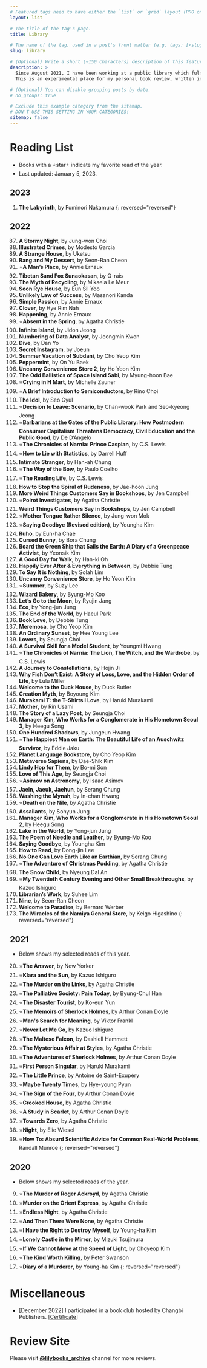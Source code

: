 ```yaml
---
# Featured tags need to have either the `list` or `grid` layout (PRO only).
layout: list

# The title of the tag's page.
title: Library

# The name of the tag, used in a post's front matter (e.g. tags: [<slug>]).
slug: library

# (Optional) Write a short (~150 characters) description of this featured tag.
description: >
  Since August 2021, I have been working at a public library which fulfills my compulsory military service in South Korea. I have been reading books in the library which covers international fiction(sci-fi, YA, mystery, historical, realistic), math, astronomy, statistics, environment, philosophy, biography, art and various branches of social science. 
  This is an experimental place for my personal book review, written in either Korean or English. More info at my another Instagram site @lilybooks_archive.

# (Optional) You can disable grouping posts by date.
# no_groups: true

# Exclude this example category from the sitemap.
# DON'T USE THIS SETTING IN YOUR CATEGORIES!
sitemap: false
---
```


# Reading List
* Books with a ⭐star⭐ indicate my favorite read of the year.
* Last updated: January 5, 2023.

## 2023
1. **The Labyrinth**, by Fuminori Nakamura
{: reversed="reversed"}

## 2022
87. **A Stormy Night**, by Jung-won Choi
86. **Illustrated Crimes**, by Modesto Garcia
85. **A Strange House**, by Uketsu
84. **Rang and My Dessert**, by Seon-Ran Cheon
83. ⭐**A Man’s Place**, by Annie Ernaux
82. **Tibetan Sand Fox Sunaokasan**, by Q-rais
81. **The Myth of Recycling**, by Mikaela Le Meur
80. **Soon Rye House**, by Eun Sil Yoo
79. **Unlikely Law of Success**, by Masanori Kanda
78. **Simple Passion**, by Annie Ernaux
77. **Clover**, by Hye Rim Nah
76. **Happening**, by Annie Ernaux
75. ⭐**Absent in the Spring**, by Agatha Christie
74. **Infinite Island**, by Jidon Jeong
73. **Numbering of Data Analyst**, by Jeongmin Kwon
72. **Dive**, by Dan Yo
71. **Secret Instagram**, by Joeun
70. **Summer Vacation of Subdani**, by Cho Yeop Kim
69. **Peppermint**, by On Yu Baek
68. **Uncanny Convenience Store 2**, by Ho Yeon Kim
67. **The Odd Ballistics of Space Island Sabi**, by Myung-hoon Bae
66. ⭐**Crying in H Mart**, by Michelle Zauner
65. ⭐**A Brief Introduction to Semiconductors**, by Rino Choi
64. **The Idol**, by Seo Gyul
63. ⭐**Decision to Leave: Scenario**, by Chan-wook Park and Seo-kyeong Jeong
62. ⭐**Barbarians at the Gates of the Public Library: How Postmodern Consumer Capitalism Threatens Democracy, Civil Education and the Public Good**, by De D’Angelo
61. ⭐**The Chronicles of Narnia: Prince Caspian**, by C.S. Lewis
60. ⭐**How to Lie with Statistics**, by Darrell Huff
59. **Intimate Stranger**, by Han-ah Chung
58. ⭐**The Way of the Bow**, by Paulo Coelho
57. ⭐**The Reading Life**, by C.S. Lewis
56. **How to Stop the Spiral of Rudeness**, by Jae-hoon Jung
55. **More Weird Things Customers Say in Bookshops**, by Jen Campbell
54. ⭐**Poirot Investigates**, by Agatha Christie
53. **Weird Things Customers Say in Bookshops**, by Jen Campbell
52. ⭐**Mother Tongue Rather Silence**, by Jung-won Mok
51. ⭐**Saying Goodbye (Revised edition)**, by Youngha Kim
50. **Ruho**, by Eun-ha Chae
49. **Cursed Bunny**, by Bora Chung
48. **Board the Green Ship that Sails the Earth: A Diary of a Greenpeace Activist**, by Yeonsik Kim
47. **A Good Day for Walk**, by Han-ki Oh
46. **Happily Ever After & Everything in Between**, by Debbie Tung
45. **To Say It is Nothing**, by Solah Lim
44. **Uncanny Convenience Store**, by Ho Yeon Kim
43. ⭐**Summer**, by Suzy Lee
42. **Wizard Bakery**, by Byung-Mo Koo
41. **Let’s Go to the Moon**, by Ryujin Jang
40. **Eco**, by Yong-jun Jung
39. **The End of the World**, by Haeul Park
38. **Book Love**, by Debbie Tung
37. **Meremosa**, by Cho Yeop Kim
36. **An Ordinary Sunset**, by Hee Young Lee
35. **Lovers**, by Seungja Choi
34. **A Survival Skill for a Model Student**, by Youngmi Hwang
33. ⭐**The Chronicles of Narnia: The Lion, The Witch, and the Wardrobe**, by C.S. Lewis
32. **A Journey to Constellations**, by Hojin Ji
31. **Why Fish Don’t Exist: A Story of Loss, Love, and the Hidden Order of Life**, by Lulu Miller
30. **Welcome to the Duck House**, by Duck Butler
29. **Creation Myth**, by Boyoung Kim
28. **Murakami T: the T-Shirts I Love**, by Haruki Murakami
27. **Mother**, by Rin Usami
26. **The Story of a Lazy Poet**, by Seungja Choi
25. **Manager Kim, Who Works for a Conglomerate in His Hometown Seoul 3**, by Heegu Song
24. **One Hundred Shadows**, by Jungeun Hwang
23. ⭐**The Happiest Man on Earth: The Beautiful Life of an Auschwitz Survivor**, by Eddie Jaku
22. **Planet Language Bookstore**, by Cho Yeop Kim
21. **Metaverse Sapiens**, by Dae-Shik Kim
20. **Lindy Hop for Them**, by Bo-mi Son
19. **Love of This Age**, by Seungja Choi
18. ⭐**Asimov on Astronomy**, by Isaac Asimov
17. **Jaein, Jaeuk, Jaehun**, by Serang Chung
16. **Washing the Mynah**, by In-chan Hwang
15. ⭐**Death on the Nile**, by Agatha Christie
14. **Assailants**, by Sohyun Jung
13. **Manager Kim, Who Works for a Conglomerate in His Hometown Seoul 2**, by Heegu Song
12. **Lake in the World**, by Yong-jun Jung
11. **The Poem of Needle and Leather**, by Byung-Mo Koo
10. **Saying Goodbye**, by Youngha Kim
9. **How to Read**, by Dong-jin Lee
8. **No One Can Love Earth Like an Earthian**, by Serang Chung
7. ⭐**The Adventure of Christmas Pudding**, by Agatha Christie
6. **The Snow Child**, by Nyeung Dal An
5. ⭐**My Twentieth Century Evening and Other Small Breakthroughs**, by Kazuo Ishiguro
4. **Librarian’s Work**, by Suhee Lim
3. **Nine**, by Seon-Ran Cheon
2. **Welcome to Paradise**, by Bernard Werber
1. **The Miracles of the Namiya General Store**, by Keigo Higashino
{: reversed="reversed"}

## 2021
* Below shows my selected reads of this year.

20. ⭐**The Answer**, by New Yorker
19. ⭐**Klara and the Sun**, by Kazuo Ishiguro
18. ⭐**The Murder on the Links**, by Agatha Christie
17. ⭐**The Palliative Society: Pain Today**, by Byung-Chul Han
16. ⭐**The Disaster Tourist**, by Ko-eun Yun
15. ⭐**The Memoirs of Sherlock Holmes**, by Arthur Conan Doyle
14. ⭐**Man's Search for Meaning**, by Viktor Frankl
13. ⭐**Never Let Me Go**, by Kazuo Ishiguro
12. ⭐**The Maltese Falcon**, by Dashiell Hammett
11. ⭐**The Mysterious Affair at Styles**, by Agatha Christie
10. ⭐**The Adventures of Sherlock Holmes**, by Arthur Conan Doyle
9. ⭐**First Person Singular**, by Haruki Murakami
8. ⭐**The Little Prince**, by Antoine de Saint-Exupéry
7. ⭐**Maybe Twenty Times**, by Hye-young Pyun
6. ⭐**The Sign of the Four**, by Arthur Conan Doyle
5. ⭐**Crooked House**, by Agatha Christie
4. ⭐**A Study in Scarlet**, by Arthur Conan Doyle
3. ⭐**Towards Zero**, by Agatha Christie
2. ⭐**Night**, by Elie Wiesel
1. ⭐**How To: Absurd Scientific Advice for Common Real-World Problems**, Randall Munroe
{: reversed="reversed"}

## 2020
* Below shows my selected reads of the year.

9. ⭐**The Murder of Roger Ackroyd**, by Agatha Christie
8. ⭐**Murder on the Orient Express**, by Agatha Christie
7. ⭐**Endless Night**, by Agatha Christie
6. ⭐**And Then There Were None**, by Agatha Christie
5. ⭐**I Have the Right to Destroy Myself**, by Young-ha Kim
4. ⭐**Lonely Castle in the Mirror**, by Mizuki Tsujimura
3. ⭐**If We Cannot Move at the Speed of Light**, by Choyeop Kim
2. ⭐**The Kind Worth Killing**, by Peter Swanson
1. ⭐**Diary of a Murderer**, by Young-ha Kim
{: reversed="reversed"}

# Miscellaneous
* [December 2022] I participated in a book club hosted by Changbi Publishers. [[Certificate]](https://drive.google.com/file/d/1A-REqnnxDoA2YG1RI2PiMaRv5C6wZp3S/view?usp=sharing)

# Review Site
Please visit **[@lilybooks_archive](https://www.instagram.com/lilybooks_archive/)** channel for more reviews.